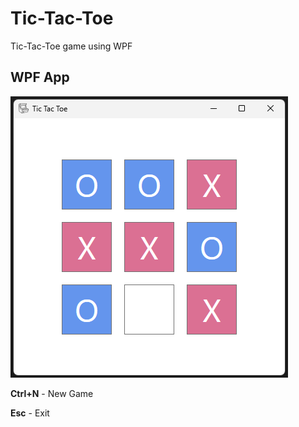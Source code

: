 # Tic-Tac-Toe

Tic-Tac-Toe game using WPF



## WPF App

![WPF App Screenshot](Images/WPF-TTT-Screenshot.png)

**Ctrl+N** - New Game

**Esc** - Exit

